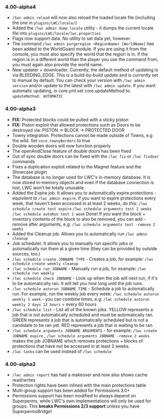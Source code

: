 ### 4.00-alpha4
* `/lwc admin reload` will now also reload the loaded locale file (including the one in `plugins/LWC/locale/`)
* Added the `/lwc admin dump locale` utility - it dumps the current locale file into `plugins/LWC/locale/lwc.properties`
* Flags now support data. No utility to set data yet, however.
* The command `/lwc admin purgeregion <RegionName> [WorldName]` has been added to the WorldGuard module. If you are using it from the console, you must also specify the world that the region is in. If the region is in a different world than the player you use the command from, you must again also provide the world name.
* New updater + downloader. Currently, the default method of updating is via BLEEDING_EDGE. This is a build-by-build update and is currently set to manual by default. You can check your version with `/lwc admin version` and/or update to the latest with `/lwc admin update`. If you want automatic updating, in core.yml set core.updateMethod to: `updateMethod: AUTOMATIC`

### 4.00-alpha3
* **FIX:** Protected blocks could be pulled with a sticky piston
* **FIX:** Piston exploit that allowed protections such as Doors to be destroyed via:  PISTON -> BLOCK -> PROTECTED DOOR
* Towny integration. Protections cannot be made outside of Towns, e.g the wild. Set `core.townyBorders` to true
* Double wooden doors will now function properly
* The openAndClose feature of double doors has been fixed
* Out of sync double doors can be fixed with the `/lwc fix` or `/lwc fixdoor` commands
* Fixes a duplication exploit related to the Magnet feature and the Showcase plugin
* The database is no longer used for LWC's in-memory database. It is now stored in-memory objects and even if the database connection is lost, LWC won't be totally unusable.
* Added the Expire job. It allows you to automatically expire protections - equivilent to `/lwc admin expire`. If you want to expire protections every week, that haven't been accessed in at least 2 weeks, do this: `/lwc schedule create test expire` `/lwc schedule arguments test 2 weeks` `/lwc schedule autoRun test 1 week`  Done! If you want the block + inventory contents of the block to also be removed, you can add -remove after arguments, e.g: `/lwc schedule arguments test -remove 2 weeks`
* Added the Cleanup job. Allows you to automatically run `/lwc admin cleanup`
* Job scheduler. It allows you to manually run specific jobs or automatically run them at a given time (they can be provided by outside sources, too.)
* `/lwc schedule create JOBNAME TYPE` - Creates a job, for example: `/lwc schedule create weekly cleanup`
* `/lwc schedule run JOBNAME` - Manually run a job, for example: `/lwc schedule run weekly`
* `/lwc schedule check JOBNAME` - Look up when the job will next run, if it's to be automatically ran. It will tell you how long until the job runs.
* `/lwc schedule autorun JOBNAME TIME` - Schedule a job to automatically run. For example, run the weekly job every week: `/lwc schedule autorun weekly 1 week` - you can combine times, e.g: `/lwc schedule autorun weekly 2 days 12 hours` = every 60 hours
* `/lwc schedule list` - List all of the known jobs. YELLOW represents a job that is not automatically scheduled and must be automatically ran. GREEN represents a job that is automatically scheduled but is not a candidate to be ran yet. RED represents a job that is waiting to be ran.
* `/lwc schedule arguments JOBNAME ARGUMENTS` - for example: `/lwc create JOBNAME expire` , `/lwc schedule arguments JOBNAME -remove 2 weeks` makes the job JOBNAME which removes protections + blocks of protections that have not be accessed in at least 2 weeks.
* `/lwc tasks` can be used instead of `/lwc schedule`

### 4.00-alpha2
* `/lwc admin report` has had a makeover and now also shows cache read/writes
* Protection rights have been inlined with the main protections table
* Multi-group support has been added for Permissions 3.0+
* Permissions support has been modified to always depend on Superperms, while LWC's own implementations will only be used for groups. This **breaks Permissions 2/3 support** unless you have SuperpermsBridge!